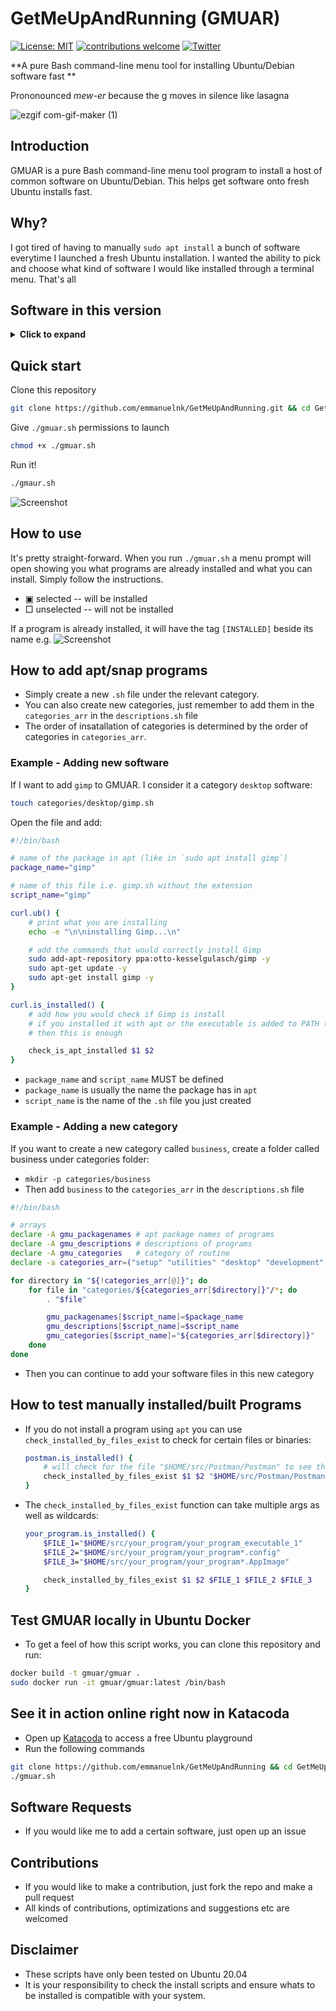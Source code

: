 # GetMeUpAndRunning (GMUAR) 
[![License: MIT](https://img.shields.io/badge/License-MIT-yellow.svg)](https://opensource.org/licenses/MIT)
[![contributions welcome](https://img.shields.io/badge/contributions-welcome-brightgreen.svg?style=flat)](https://github.com/dwyl/esta/issues)
[![Twitter](https://img.shields.io/twitter/follow/emmanuel_n_k?style=social)](https://twitter.com/emmanuel_n_k) 

**A pure Bash command-line menu tool for installing Ubuntu/Debian software fast ** 

Prononounced _mew-er_ because the g moves in silence like lasagna

![ezgif com-gif-maker (1)](https://user-images.githubusercontent.com/19330930/111744577-68516900-88c6-11eb-9c75-641acff9bef3.gif)
## Introduction

GMUAR is a pure Bash command-line menu tool program to install a host of common software on Ubuntu/Debian. 
This helps get software onto fresh Ubuntu installs fast.

## Why?
I got tired of having to manually `sudo apt install` a bunch of software everytime I launched a fresh Ubuntu installation. I wanted the ability to pick and choose what kind of software I would like installed through a terminal menu. That's all

## Software in this version
<details>
  <summary><b>Click to expand</b></summary>
    
    ```bash
    ├── customization
    │   └── zsh.sh
    ├── desktop
    │   ├── atom.sh
    │   ├── chrome.sh
    │   ├── qbittorrent.sh
    │   ├── slack.sh
    │   ├── spotify.sh
    │   ├── sublime.sh
    │   ├── vlc.sh
    │   └── wavebox.sh
    ├── development
    │   ├── anaconda.sh
    │   ├── awscli.sh
    │   ├── dvm.sh
    │   ├── genymotion.sh
    │   ├── go.sh
    │   ├── gvm.sh
    │   ├── heroku.sh
    │   ├── node_n.sh
    │   ├── pgadmin4.sh
    │   ├── postman.sh
    │   ├── rvm.sh
    │   ├── vscode.sh
    │   ├── workbench.sh
    │   └── yarn.sh
    ├── setup
    │   ├── cmake.sh
    │   ├── curl.sh
    │   ├── git.sh
    │   ├── make.sh
    │   └── pip3.sh
    └── utilities
        ├── docker.sh
        ├── fuck.sh
        ├── htop.sh
        ├── mlocate.sh
        ├── nettools.sh
        └── qv2ray.sh
    ```
</details>

## Quick start
Clone this repository
```bash
git clone https://github.com/emmanuelnk/GetMeUpAndRunning.git && cd GetMeUpAndRunning
```

Give `./gmuar.sh` permissions to launch
```bash
chmod +x ./gmuar.sh
```

Run it!
```bash
./gmaur.sh
```

![Screenshot](https://user-images.githubusercontent.com/19330930/111746696-57562700-88c9-11eb-9fcb-1238d1749c3a.png)

## How to use
It's pretty straight-forward. When you run `./gmuar.sh` a menu prompt will open showing you what programs are already installed and what you can install.
Simply follow the instructions.

- ▣ selected -- will be installed
- □ unselected -- will not be installed

If a program is already installed, it will have the tag `[INSTALLED]` beside its name e.g.
![Screenshot](https://user-images.githubusercontent.com/19330930/111747020-c2076280-88c9-11eb-985c-01a409c8d6e8.png)



## How to add apt/snap programs
- Simply create a new `.sh` file under the relevant category. 
- You can also create new categories, just remember to add them in the `categories_arr` in the `descriptions.sh` file
- The order of insatallation of categories is determined by the order of categories in `categories_arr`.

### Example - Adding new software
If I want to add `gimp` to GMUAR. I consider it a category `desktop` software:
```bash
touch categories/desktop/gimp.sh    
```

Open the file and add:
```bash
#!/bin/bash

# name of the package in apt (like in `sudo apt install gimp`)
package_name="gimp"

# name of this file i.e. gimp.sh without the extension
script_name="gimp"

curl.ub() {  
    # print what you are installing
    echo -e "\n\ninstalling Gimp...\n"

    # add the commands that would correctly install Gimp
    sudo add-apt-repository ppa:otto-kesselgulasch/gimp -y
    sudo apt-get update -y
    sudo apt-get install gimp -y
}

curl.is_installed() {
    # add how you would check if Gimp is install
    # if you installed it with apt or the executable is added to PATH (e.g. snap packages)
    # then this is enough

    check_is_apt_installed $1 $2
}
```
- `package_name` and `script_name` MUST be defined
- `package_name` is usually the name the package has in `apt`
- `script_name` is the name of the `.sh` file you just created


### Example - Adding a new category
If you want to create a new category called `business`, create a folder called business under categories folder:
- `mkdir -p categories/business`
- Then add `business` to the `categories_arr` in the `descriptions.sh` file
```bash
#!/bin/bash

# arrays
declare -A gmu_packagenames # apt package names of programs
declare -A gmu_descriptions # descriptions of programs
declare -A gmu_categories   # category of routine
declare -a categories_arr=("setup" "utilities" "desktop" "development" "customization" "business")

for directory in "${!categories_arr[@]}"; do 
    for file in "categories/${categories_arr[$directory]}"/*; do
        . "$file"

        gmu_packagenames[$script_name]=$package_name  
        gmu_descriptions[$script_name]=$script_name 
        gmu_categories[$script_name]="${categories_arr[$directory]}"
    done
done
```
- Then you can continue to add your software files in this new category

## How to test manually installed/built Programs
- If you do not install a program using `apt` you can use `check_installed_by_files_exist` to check for certain files or binaries:
    ```bash
    postman.is_installed() {
        # will check for the file "$HOME/src/Postman/Postman" to see that Postman exists
        check_installed_by_files_exist $1 $2 "$HOME/src/Postman/Postman"
    }
    ```
- The `check_installed_by_files_exist` function can take multiple args as well as wildcards:
    ```bash
    your_program.is_installed() {
        $FILE_1="$HOME/src/your_program/your_program_executable_1"
        $FILE_2="$HOME/src/your_program/your_program*.config"
        $FILE_3="$HOME/src/your_program/your_program*.AppImage"

        check_installed_by_files_exist $1 $2 $FILE_1 $FILE_2 $FILE_3
    }
    ```

## Test GMUAR locally in Ubuntu Docker
- To get a feel of how this script works, you can clone this repository and run:
```bash
docker build -t gmuar/gmuar .
sudo docker run -it gmuar/gmuar:latest /bin/bash
```

## See it in action online right now in Katacoda
- Open up [Katacoda](https://www.katacoda.com/courses/ubuntu/playground) to access a free Ubuntu playground
- Run the following commands
```bash
git clone https://github.com/emmanuelnk/GetMeUpAndRunning && cd GetMeUpAndRunning
./gmuar.sh
```
## Software Requests
- If you would like me to add a certain software, just open up an issue

## Contributions
- If you would like to make a contribution, just fork the repo and make a pull request
- All kinds of contributions, optimizations and suggestions etc are welcomed

## Disclaimer
- These scripts have only been tested on Ubuntu 20.04
- It is your responsibility to check the install scripts and ensure whats to be installed is compatible with your system.

